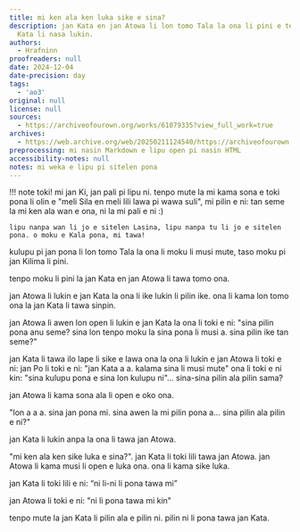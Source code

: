 ```yaml
---
title: mi ken ala ken luka sike e sina?
description: jan Kata en jan Atowa li lon tomo Tala la ona li pini e tenpo moku, taso...jan
  Kata li nasa lukin.
authors:
  - Hrafninn
proofreaders: null
date: 2024-12-04
date-precision: day
tags:
  - 'ao3'
original: null
license: null
sources:
  - https://archiveofourown.org/works/61079335?view_full_work=true
archives:
  - https://web.archive.org/web/20250211124540/https://archiveofourown.org/works/61079335?view_full_work=true
preprocessing: mi nasin Markdown e lipu open pi nasin HTML
accessibility-notes: null
notes: mi weka e lipu pi sitelen pona
---
```


!!! note
    toki! mi jan Ki, jan pali pi lipu ni. tenpo mute la mi kama sona e toki pona li olin e "meli Sila en meli lili lawa pi wawa suli", mi pilin e ni: tan seme la mi ken ala wan e ona, ni la mi pali e ni :)

    lipu nanpa wan li jo e sitelen Lasina, lipu nanpa tu li jo e sitelen pona. o moku e Kala pona, mi tawa!


kulupu pi jan pona li lon tomo Tala la ona li moku li musi mute, taso moku pi jan Kilima li pini.

tenpo moku li pini la jan Kata en jan Atowa li tawa tomo ona.

jan Atowa li lukin e jan Kata la ona li ike lukin li pilin ike. ona li kama lon tomo ona la jan Kata li tawa sinpin.

jan Atowa li awen lon open li lukin e jan Kata la ona li toki e ni: "sina pilin pona anu seme? sina lon tenpo moku la sina pona li musi a. sina pilin ike tan seme?"

jan Kata li tawa ilo lape li sike e lawa ona la ona li lukin e jan Atowa li toki e ni: jan Po li toki e ni: "jan Kata a a. kalama sina li musi mute" ona li toki e ni kin: "sina kulupu pona e sina lon kulupu ni"... sina-sina pilin ala pilin sama?

jan Atowa li kama sona ala li open e oko ona.

"lon a a a. sina jan pona mi. sina awen la mi pilin pona a... sina pilin ala pilin e ni?"

jan Kata li lukin anpa la ona li tawa jan Atowa.

"mi ken ala ken sike luka e sina?". jan Kata li toki lili tawa jan Atowa. jan Atowa li kama musi li open e luka ona. ona li kama sike luka.

jan Kata li toki lili e ni: “ni li-ni li pona tawa mi”

jan Atowa li toki e ni: "ni li pona tawa mi kin"

tenpo mute la jan Kata li pilin ala e pilin ni. pilin ni li pona tawa jan Kata.